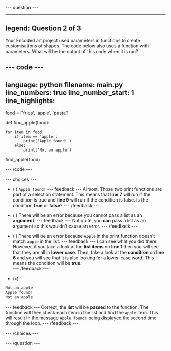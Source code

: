 
--- question ---

---
legend: Question 2 of 3
---

Your Encoded art project used parameters in functions to create customisations of shapes. The code below also uses a function with parameters. What will be the output of this code when it is run?

--- code ---
---
language: python filename: main.py line_numbers: true line_number_start: 1
line_highlights:
---
food = ['fries', 'apple', 'pasta']

def find_apple(food):

    for item in food:
        if item == 'apple':
            print('Apple found!')
        else:
            print('Not an apple')

find_apple(food)

--- /code ---

--- choices ---

- ( ) `Apple found!` --- feedback --- Almost. Those two print functions are part of a selection statement. This means that **line 7** will run if the condition is true and **line 9** will run if the condition is false. Is the condition **true** or **false**? --- /feedback ---

- ( ) There will be an error because you cannot pass a list as an **argument**. --- feedback --- Not quite, you **can** pass a list as an argument so this wouldn't cause an error. --- /feedback ---

- ( ) There will be an error because `Apple` in the print function doesn't match `apple` in the list. --- feedback --- I can see what you did there. However, if you take a look at the **list items** on **line 1** then you will see that they are all in **lower case**. Then, take a look at the **condition** on **line 6** and you will see that it is also looking for a lower-case word. This means the condition will be **true**.  
  --- /feedback ---

- (x)
```python
Not an apple
Apple found!
Not an apple
```
  --- feedback --- Correct, the **list** will be **passed** to the function. The function will then check each item in the list and find the `apple` item. This will result in the message `Apple found!` being displayed the second time through the loop. --- /feedback ---

--- /choices ---

--- /question ---
